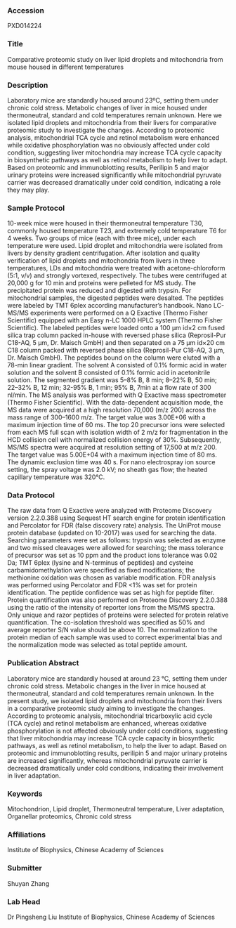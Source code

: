 ### Accession
PXD014224

### Title
Comparative proteomic study on liver lipid droplets and mitochondria from mouse housed in different temperatures

### Description
Laboratory mice are standardly housed around 23ºC, setting them under chronic cold stress. Metabolic changes of liver in mice housed under thermoneutral, standard and cold temperatures remain unknown. Here we isolated lipid droplets and mitochondria from their livers for comparative proteomic study to investigate the changes. According to proteomic analysis, mitochondrial TCA cycle and retinol metabolism were enhanced while oxidative phosphorylation was no obviously affected under cold condition, suggesting liver mitochondria may increase TCA cycle capacity in biosynthetic pathways as well as retinol metabolism to help liver to adapt. Based on proteomic and immunoblotting results, Perilipin 5 and major urinary proteins were increased significantly while mitochondrial pyruvate carrier was decreased dramatically under cold condition, indicating a role they may play.

### Sample Protocol
10-week mice were housed in their thermoneutral temperature T30, commonly housed temperature T23, and extremely cold temperature T6 for 4 weeks. Two groups of mice (each with three mice), under each temperature were used. Lipid droplet and mitochondria were isolated from livers by density gradient centrifugation. After isolation and quality verification of lipid droplets and mitochondria from livers in three temperatures, LDs and mitochondria were treated with acetone-chloroform (5:1, v/v) and strongly vortexed, respectively. The tubes were centrifuged at 20,000 g for 10 min and proteins were pelleted for MS study.   The precipitated protein was reduced and digested with trypsin. For mitochondrial samples, the digested peptides were desalted. The peptides were labeled by TMT 6plex according manufacturer’s handbook.  Nano LC-MS/MS experiments were performed on a Q Exactive (Thermo Fisher Scientific) equipped with an Easy n-LC 1000 HPLC system (Thermo Fisher Scientific). The labeled peptides were loaded onto a 100 μm id×2 cm fused silica trap column packed in-house with reversed phase silica (Reprosil-Pur C18-AQ, 5 μm, Dr. Maisch GmbH) and then separated on a 75 μm id×20 cm C18 column packed with reversed phase silica (Reprosil-Pur C18-AQ, 3 μm, Dr. Maisch GmbH). The peptides bound on the column were eluted with a 78-min linear gradient. The solvent A consisted of 0.1% formic acid in water solution and the solvent B consisted of 0.1% formic acid in acetonitrile solution. The segmented gradient was 5–8% B, 8 min; 8–22% B, 50 min; 22–32% B, 12 min; 32-95% B, 1 min; 95% B, 7min at a flow rate of 300 nl/min. The MS analysis was performed with Q Exactive mass spectrometer (Thermo Fisher Scientific). With the data-dependent acquisition mode, the MS data were acquired at a high resolution 70,000 (m/z 200) across the mass range of 300–1600 m/z. The target value was 3.00E+06 with a maximum injection time of 60 ms. The top 20 precursor ions were selected from each MS full scan with isolation width of 2 m/z for fragmentation in the HCD collision cell with normalized collision energy of 30%. Subsequently, MS/MS spectra were acquired at resolution setting of 17,500 at m/z 200. The target value was 5.00E+04 with a maximum injection time of 80 ms. The dynamic exclusion time was 40 s. For nano electrospray ion source setting, the spray voltage was 2.0 kV; no sheath gas flow; the heated capillary temperature was 320°C.

### Data Protocol
The raw data from Q Exactive were analyzed with Proteome Discovery version 2.2.0.388 using Sequest HT search engine for protein identification and Percolator for FDR (false discovery rate) analysis. The UniProt mouse protein database (updated on 10-2017) was used for searching the data. Searching parameters were set as follows: trypsin was selected as enzyme and two missed cleavages were allowed for searching; the mass tolerance of precursor was set as 10 ppm and the product ions tolerance was 0.02 Da; TMT 6plex (lysine and N-terminus of peptides) and cysteine carbamidomethylation were specified as fixed modifications; the methionine oxidation was chosen as variable modification. FDR analysis was performed using Percolator and FDR <1% was set for protein identification. The peptide confidence was set as high for peptide filter. Protein quantification was also performed on Proteome Discovery 2.2.0.388 using the ratio of the intensity of reporter ions from the MS/MS spectra. Only unique and razor peptides of proteins were selected for protein relative quantification. The co-isolation threshold was specified as 50% and average reporter S/N value should be above 10. The normalization to the protein median of each sample was used to correct experimental bias and the normalization mode was selected as total peptide amount.

### Publication Abstract
Laboratory mice are standardly housed at around 23&#xa0;&#xb0;C, setting them under chronic cold stress. Metabolic changes in the liver in mice housed at thermoneutral, standard and cold temperatures remain unknown. In the present study, we isolated lipid droplets and mitochondria from their livers in a comparative proteomic study aiming to investigate the changes. According to proteomic analysis, mitochondrial tricarboxylic acid cycle (TCA cycle) and retinol metabolism are enhanced, whereas oxidative phosphorylation is not affected obviously under cold conditions, suggesting that liver mitochondria may increase TCA cycle capacity in biosynthetic pathways, as well as retinol metabolism, to help the liver to adapt. Based on proteomic and immunoblotting results, perilipin 5 and major urinary proteins are increased significantly, whereas mitochondrial pyruvate carrier is decreased dramatically under cold conditions, indicating their involvement in liver adaptation.

### Keywords
Mitochondrion, Lipid droplet, Thermoneutral temperature, Liver adaptation, Organellar proteomics, Chronic cold stress

### Affiliations
Institute of Biophysics, Chinese Academy of Sciences

### Submitter
Shuyan Zhang

### Lab Head
Dr Pingsheng Liu
Institute of Biophysics, Chinese Academy of Sciences


